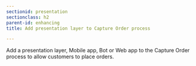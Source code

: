 ```yaml
---
sectionid: presentation
sectionclass: h2
parent-id: enhancing
title: Add presentation layer to Capture Order process

---
```


Add a presentation layer, Mobile app, Bot or Web app to the Capture Order
process to allow customers to place orders.
